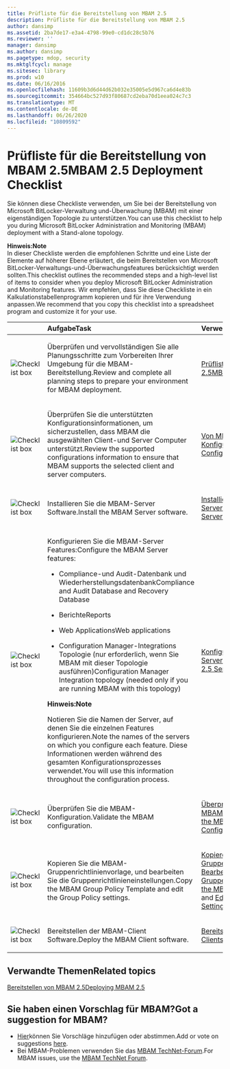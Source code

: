 ```yaml
---
title: Prüfliste für die Bereitstellung von MBAM 2.5
description: Prüfliste für die Bereitstellung von MBAM 2.5
author: dansimp
ms.assetid: 2ba7de17-e3a4-4798-99e0-cd1dc28c5b76
ms.reviewer: ''
manager: dansimp
ms.author: dansimp
ms.pagetype: mdop, security
ms.mktglfcycl: manage
ms.sitesec: library
ms.prod: w10
ms.date: 06/16/2016
ms.openlocfilehash: 11609b3d6d44d62b032e35005e5d967ca6d4e83b
ms.sourcegitcommit: 354664bc527d93f80687cd2eba70d1eea024c7c3
ms.translationtype: MT
ms.contentlocale: de-DE
ms.lasthandoff: 06/26/2020
ms.locfileid: "10809592"
---
```

# <span data-ttu-id="e361e-103">Prüfliste für die Bereitstellung von MBAM 2.5</span><span class="sxs-lookup"><span data-stu-id="e361e-103">MBAM 2.5 Deployment Checklist</span></span>


<span data-ttu-id="e361e-104">Sie können diese Checkliste verwenden, um Sie bei der Bereitstellung von Microsoft BitLocker-Verwaltung und-Überwachung (MBAM) mit einer eigenständigen Topologie zu unterstützen.</span><span class="sxs-lookup"><span data-stu-id="e361e-104">You can use this checklist to help you during Microsoft BitLocker Administration and Monitoring (MBAM) deployment with a Stand-alone topology.</span></span>

**<span data-ttu-id="e361e-105">Hinweis:</span><span class="sxs-lookup"><span data-stu-id="e361e-105">Note</span></span>**  
<span data-ttu-id="e361e-106">In dieser Checkliste werden die empfohlenen Schritte und eine Liste der Elemente auf höherer Ebene erläutert, die beim Bereitstellen von Microsoft BitLocker-Verwaltungs-und-Überwachungsfeatures berücksichtigt werden sollten.</span><span class="sxs-lookup"><span data-stu-id="e361e-106">This checklist outlines the recommended steps and a high-level list of items to consider when you deploy Microsoft BitLocker Administration and Monitoring features.</span></span> <span data-ttu-id="e361e-107">Wir empfehlen, dass Sie diese Checkliste in ein Kalkulationstabellenprogramm kopieren und für ihre Verwendung anpassen.</span><span class="sxs-lookup"><span data-stu-id="e361e-107">We recommend that you copy this checklist into a spreadsheet program and customize it for your use.</span></span>



<table>
<colgroup>
<col width="25%" />
<col width="25%" />
<col width="25%" />
<col width="25%" />
</colgroup>
<thead>
<tr class="header">
<th align="left"></th>
<th align="left"><span data-ttu-id="e361e-108">Aufgabe</span><span class="sxs-lookup"><span data-stu-id="e361e-108">Task</span></span></th>
<th align="left"><span data-ttu-id="e361e-109">Verweise</span><span class="sxs-lookup"><span data-stu-id="e361e-109">References</span></span></th>
<th align="left"><span data-ttu-id="e361e-110">Anmerkungen</span><span class="sxs-lookup"><span data-stu-id="e361e-110">Notes</span></span></th>
</tr>
</thead>
<tbody>
<tr class="odd">
<td align="left"><img src="images/checklistbox.gif" alt="Checklist box" /></td>
<td align="left"><p><span data-ttu-id="e361e-111">Überprüfen und vervollständigen Sie alle Planungsschritte zum Vorbereiten Ihrer Umgebung für die MBAM-Bereitstellung.</span><span class="sxs-lookup"><span data-stu-id="e361e-111">Review and complete all planning steps to prepare your environment for MBAM deployment.</span></span></p></td>
<td align="left"><p><a href="mbam-25-planning-checklist.md" data-raw-source="[MBAM 2.5 Planning Checklist](mbam-25-planning-checklist.md)"><span data-ttu-id="e361e-112">Prüfliste für die Planung von MBAM 2.5</span><span class="sxs-lookup"><span data-stu-id="e361e-112">MBAM 2.5 Planning Checklist</span></span></a></p></td>
<td align="left"><p></p></td>
</tr>
<tr class="even">
<td align="left"><img src="images/checklistbox.gif" alt="Checklist box" /></td>
<td align="left"><p><span data-ttu-id="e361e-113">Überprüfen Sie die unterstützten Konfigurationsinformationen, um sicherzustellen, dass MBAM die ausgewählten Client-und Server Computer unterstützt.</span><span class="sxs-lookup"><span data-stu-id="e361e-113">Review the supported configurations information to ensure that MBAM supports the selected client and server computers.</span></span></p></td>
<td align="left"><p><a href="mbam-25-supported-configurations.md" data-raw-source="[MBAM 2.5 Supported Configurations](mbam-25-supported-configurations.md)"><span data-ttu-id="e361e-114">Von MBAM 2.5 unterstützte Konfigurationen</span><span class="sxs-lookup"><span data-stu-id="e361e-114">MBAM 2.5 Supported Configurations</span></span></a></p></td>
<td align="left"><p></p></td>
</tr>
<tr class="odd">
<td align="left"><img src="images/checklistbox.gif" alt="Checklist box" /></td>
<td align="left"><p><span data-ttu-id="e361e-115">Installieren Sie die MBAM-Server Software.</span><span class="sxs-lookup"><span data-stu-id="e361e-115">Install the MBAM Server software.</span></span></p></td>
<td align="left"><p><a href="installing-the-mbam-25-server-software.md" data-raw-source="[Installing the MBAM 2.5 Server Software](installing-the-mbam-25-server-software.md)"><span data-ttu-id="e361e-116">Installieren der MBAM 2.5-Serversoftware</span><span class="sxs-lookup"><span data-stu-id="e361e-116">Installing the MBAM 2.5 Server Software</span></span></a></p></td>
<td align="left"><p></p></td>
</tr>
<tr class="even">
<td align="left"><img src="images/checklistbox.gif" alt="Checklist box" /></td>
<td align="left"><p><span data-ttu-id="e361e-117">Konfigurieren Sie die MBAM-Server Features:</span><span class="sxs-lookup"><span data-stu-id="e361e-117">Configure the MBAM Server features:</span></span></p>
<ul>
<li><p><span data-ttu-id="e361e-118">Compliance-und Audit-Datenbank und Wiederherstellungsdatenbank</span><span class="sxs-lookup"><span data-stu-id="e361e-118">Compliance and Audit Database and Recovery Database</span></span></p></li>
<li><p><span data-ttu-id="e361e-119">Berichte</span><span class="sxs-lookup"><span data-stu-id="e361e-119">Reports</span></span></p></li>
<li><p><span data-ttu-id="e361e-120">Web Applications</span><span class="sxs-lookup"><span data-stu-id="e361e-120">Web applications</span></span></p></li>
<li><p><span data-ttu-id="e361e-121">Configuration Manager-Integrations Topologie (nur erforderlich, wenn Sie MBAM mit dieser Topologie ausführen)</span><span class="sxs-lookup"><span data-stu-id="e361e-121">Configuration Manager Integration topology (needed only if you are running MBAM with this topology)</span></span></p></li>
</ul>
<div class="alert">
<strong><span data-ttu-id="e361e-122">Hinweis:</span><span class="sxs-lookup"><span data-stu-id="e361e-122">Note</span></span></strong><br/><p><span data-ttu-id="e361e-123">Notieren Sie die Namen der Server, auf denen Sie die einzelnen Features konfigurieren.</span><span class="sxs-lookup"><span data-stu-id="e361e-123">Note the names of the servers on which you configure each feature.</span></span> <span data-ttu-id="e361e-124">Diese Informationen werden während des gesamten Konfigurationsprozesses verwendet.</span><span class="sxs-lookup"><span data-stu-id="e361e-124">You will use this information throughout the configuration process.</span></span></p>
</div>
<div>

</div></td>
<td align="left"><p><a href="configuring-the-mbam-25-server-features.md" data-raw-source="[Configuring the MBAM 2.5 Server Features](configuring-the-mbam-25-server-features.md)"><span data-ttu-id="e361e-125">Konfigurieren der MBAM 2.5-Serverfunktionen</span><span class="sxs-lookup"><span data-stu-id="e361e-125">Configuring the MBAM 2.5 Server Features</span></span></a></p></td>
<td align="left"><p></p></td>
</tr>
<tr class="odd">
<td align="left"><img src="images/checklistbox.gif" alt="Checklist box" /></td>
<td align="left"><p><span data-ttu-id="e361e-126">Überprüfen Sie die MBAM-Konfiguration.</span><span class="sxs-lookup"><span data-stu-id="e361e-126">Validate the MBAM configuration.</span></span></p></td>
<td align="left"><p><a href="validating-the-mbam-25-server-feature-configuration.md" data-raw-source="[Validating the MBAM 2.5 Server Feature Configuration](validating-the-mbam-25-server-feature-configuration.md)"><span data-ttu-id="e361e-127">Überprüfen der Konfiguration von MBAM 2.5 Serverfunktionen</span><span class="sxs-lookup"><span data-stu-id="e361e-127">Validating the MBAM 2.5 Server Feature Configuration</span></span></a></p></td>
<td align="left"><p></p></td>
</tr>
<tr class="even">
<td align="left"><img src="images/checklistbox.gif" alt="Checklist box" /></td>
<td align="left"><p><span data-ttu-id="e361e-128">Kopieren Sie die MBAM-Gruppenrichtlinienvorlage, und bearbeiten Sie die Gruppenrichtlinieneinstellungen.</span><span class="sxs-lookup"><span data-stu-id="e361e-128">Copy the MBAM Group Policy Template and edit the Group Policy settings.</span></span></p></td>
<td align="left"><p><a href="copying-the-mbam-25-group-policy-templates.md" data-raw-source="[Copying the MBAM 2.5 Group Policy Templates](copying-the-mbam-25-group-policy-templates.md)"><span data-ttu-id="e361e-129">Kopieren der MBAM 2,5-Gruppenrichtlinienvorlagen </a> und <a href="editing-the-mbam-25-group-policy-settings.md" data-raw-source="[Editing the MBAM 2.5 Group Policy Settings](editing-the-mbam-25-group-policy-settings.md)"> Bearbeiten der MBAM 2,5-Gruppenrichtlinieneinstellungen</span><span class="sxs-lookup"><span data-stu-id="e361e-129">Copying the MBAM 2.5 Group Policy Templates</a> and <a href="editing-the-mbam-25-group-policy-settings.md" data-raw-source="[Editing the MBAM 2.5 Group Policy Settings](editing-the-mbam-25-group-policy-settings.md)">Editing the MBAM 2.5 Group Policy Settings</span></span></a></p></td>
<td align="left"><p></p></td>
</tr>
<tr class="odd">
<td align="left"><img src="images/checklistbox.gif" alt="Checklist box" /></td>
<td align="left"><p><span data-ttu-id="e361e-130">Bereitstellen der MBAM-Client Software.</span><span class="sxs-lookup"><span data-stu-id="e361e-130">Deploy the MBAM Client software.</span></span></p></td>
<td align="left"><p><a href="deploying-the-mbam-25-client.md" data-raw-source="[Deploying the MBAM 2.5 Client](deploying-the-mbam-25-client.md)"><span data-ttu-id="e361e-131">Bereitstellen des MBAM 2.5-Clients</span><span class="sxs-lookup"><span data-stu-id="e361e-131">Deploying the MBAM 2.5 Client</span></span></a></p></td>
<td align="left"><p></p></td>
</tr>
</tbody>
</table>




## <span data-ttu-id="e361e-132">Verwandte Themen</span><span class="sxs-lookup"><span data-stu-id="e361e-132">Related topics</span></span>


[<span data-ttu-id="e361e-133">Bereitstellen von MBAM 2.5</span><span class="sxs-lookup"><span data-stu-id="e361e-133">Deploying MBAM 2.5</span></span>](deploying-mbam-25.md)




## <span data-ttu-id="e361e-134">Sie haben einen Vorschlag für MBAM?</span><span class="sxs-lookup"><span data-stu-id="e361e-134">Got a suggestion for MBAM?</span></span>
- <span data-ttu-id="e361e-135">[Hier](http://mbam.uservoice.com/forums/268571-microsoft-bitlocker-administration-and-monitoring)können Sie Vorschläge hinzufügen oder abstimmen.</span><span class="sxs-lookup"><span data-stu-id="e361e-135">Add or vote on suggestions [here](http://mbam.uservoice.com/forums/268571-microsoft-bitlocker-administration-and-monitoring).</span></span> 
- <span data-ttu-id="e361e-136">Bei MBAM-Problemen verwenden Sie das [MBAM TechNet-Forum](https://social.technet.microsoft.com/Forums/home?forum=mdopmbam).</span><span class="sxs-lookup"><span data-stu-id="e361e-136">For MBAM issues, use the [MBAM TechNet Forum](https://social.technet.microsoft.com/Forums/home?forum=mdopmbam).</span></span>




